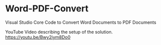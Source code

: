 # Word-PDF-Convert
Visual Studio Core Code to Convert Word Documents to PDF Documents

YouTube Video describing the setup of the solution.
https://youtu.be/Bwy2iym8Do0

